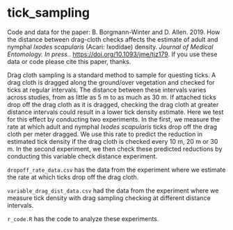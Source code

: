 # tick_sampling
Code and data for the paper: B. Borgmann-Winter and D. Allen. 2019. How the distance between drag-cloth checks affects the estimate of adult and nymphal _Ixodes scapularis_ (Acari: Ixodidae) density. _Journal of Medical Entomology. In press._. https://doi.org/10.1093/jme/tjz179. If you use these data or code please cite this paper, thanks.

Drag cloth sampling is a standard method to sample for questing ticks. A drag cloth is dragged along the ground/over vegetation and checked for ticks at regular intervals. The distance between these intervals varies across studies, from as little as 5 m to as much as 30 m. If attached ticks drop off the drag cloth as it is dragged, checking the drag cloth at greater distance intervals could result in a lower tick density estimate. Here we test for this effect by conducting two experiments. In the first, we measure the rate at which adult and nymphal _Ixodes scapularis_ ticks drop off the drag cloth per meter dragged. We use this rate to predict the reduction in estimated tick density if the drag cloth is checked every 10 m, 20 m or 30 m. In the second experiment, we then check these predicted reductions by conducting this variable check distance experiment. 

`dropoff_rate_data.csv` has the data from the experiment where we estimate the rate at which ticks drop off the drag cloth.

`variable_drag_dist_data.csv` had the data from the experiment where we measure tick density with drag sampling checking at different distance intervals.

`r_code.R` has the code to analyze these experiments.